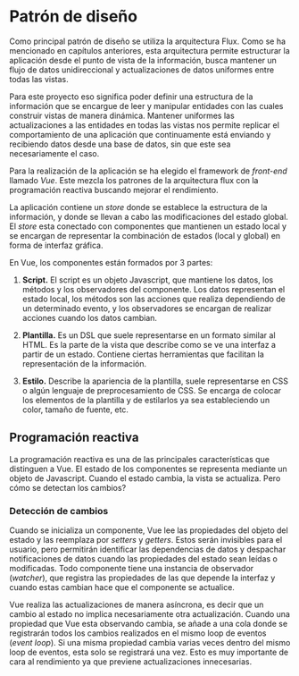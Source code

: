 # Patrón de diseño

Como principal patrón de diseño se utiliza la arquitectura Flux. Como se ha mencionado en capítulos anteriores, esta arquitectura permite estructurar la aplicación desde el punto de vista de la información, busca mantener un flujo de datos unidireccional y actualizaciones de datos uniformes entre todas las vistas.

Para este proyecto eso significa poder definir una estructura de la información que se encargue de leer y manipular entidades con las cuales construir vistas de manera dinámica. Mantener uniformes las actualizaciones a las entidades en todas las vistas nos permite replicar el comportamiento de una aplicación que continuamente está enviando y recibiendo datos desde una base de datos, sin que este sea necesariamente el caso.

Para la realización de la aplicación se ha elegido el framework de _front-end_ llamado _Vue_. Este mezcla los patrones de la arquitectura flux con la programación reactiva buscando mejorar el rendimiento.

La aplicación contiene un _store_ donde se establece la estructura de la información, y donde se llevan a cabo las modificaciones del estado global. El _store_ esta conectado con componentes que mantienen un estado local y se encargan de representar la combinación de estados (local y global) en forma de interfaz gráfica.

En Vue, los componentes están formados por 3 partes:
1. **Script.** El script es un objeto Javascript, que mantiene los datos, los métodos y los observadores del componente. Los datos representan el estado local, los métodos son las acciones que realiza dependiendo de un determinado evento, y los observadores se encargan de realizar acciones cuando los datos cambian.

2. **Plantilla.** Es un DSL que suele representarse en un formato similar al HTML. Es la parte de la vista que describe como se ve una interfaz a partir de un estado. Contiene ciertas herramientas que facilitan la representación de la información.

3. **Estilo.** Describe la apariencia de la plantilla, suele representarse en CSS o algún lenguaje de preprocesamiento de CSS. Se encarga de colocar los elementos de la plantilla y de estilarlos ya sea estableciendo un color, tamaño de fuente, etc.

## Programación reactiva
La programación reactiva es una de las principales características que distinguen a Vue. El estado de los componentes se representa mediante un objeto de Javascript. Cuando el estado cambia, la vista se actualiza. Pero cómo se detectan los cambios?

### Detección de cambios
Cuando se inicializa un componente, Vue lee las propiedades del objeto del estado y las reemplaza por _setters_ y _getters_. Estos serán invisibles para el usuario, pero permitirán identificar las dependencias de datos y despachar notificaciones de datos cuando las propiedades del estado sean leídas o modificadas.
Todo componente tiene una instancia de observador (_watcher_), que registra las propiedades de las que depende la interfaz y cuando estas cambian hace que el componente se actualice.

Vue realiza las actualizaciones de manera asíncrona, es decir que un cambio al estado no implica necesariamente otra actualización. Cuando una propiedad que Vue esta observando cambia, se añade a una cola donde se registrarán todos los cambios realizados en el mismo loop de eventos (_event loop_). Si una misma propiedad cambia varias veces dentro del mismo loop de eventos, esta solo se registrará una vez. Esto es muy importante de cara al rendimiento ya que previene actualizaciones innecesarias.